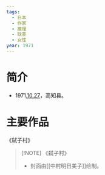 ```yaml
---
tags:
  - 日本
  - 作家
  - 推理
  - 耽美
  - 女性
year: 1971
---
```

# 简介

- 1971[.10.27](2024-10-27.md)，高知县。
# 主要作品

《弑子村》

> [!NOTE] 《弑子村》
>- 封面由[[中村明日美子]]绘制。
